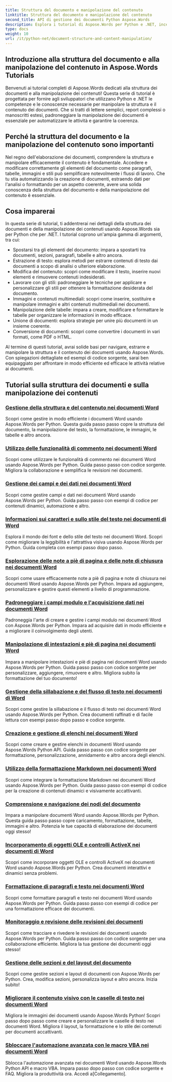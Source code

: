 ```yaml
---
title: Struttura del documento e manipolazione del contenuto
linktitle: Struttura del documento e manipolazione del contenuto
second_title: API di gestione dei documenti Python Aspose.Words
description: Esplora i tutorial di Aspose.Words per Python e .NET, incentrati sulla struttura del documento e sulla manipolazione del contenuto. Scopri come navigare, estrarre e modificare in modo efficiente gli elementi del documento. Sono forniti esempi di codice sorgente.
type: docs
weight: 10
url: /it/python-net/document-structure-and-content-manipulation/
---
```


## Introduzione alla struttura del documento e alla manipolazione del contenuto in Aspose.Words Tutorials

Benvenuti ai tutorial completi di Aspose.Words dedicati alla struttura dei documenti e alla manipolazione dei contenuti! Questa serie di tutorial è progettata per fornire agli sviluppatori che utilizzano Python e .NET le competenze e le conoscenze necessarie per manipolare la struttura e il contenuto dei documenti. Che si tratti di lettere semplici, report complessi o manoscritti estesi, padroneggiare la manipolazione dei documenti è essenziale per automatizzare le attività e garantire la coerenza.

## Perché la struttura del documento e la manipolazione del contenuto sono importanti

Nel regno dell'elaborazione dei documenti, comprendere la struttura e manipolare efficacemente il contenuto è fondamentale. Accedere e modificare correttamente gli elementi del documento come paragrafi, tabelle, immagini e stili può semplificare notevolmente i flussi di lavoro. Che tu stia automatizzando la creazione di documenti, estraendo dati per l'analisi o formattando per un aspetto coerente, avere una solida conoscenza della struttura del documento e della manipolazione del contenuto è essenziale.

## Cosa imparerai

In questa serie di tutorial, ti addentrerai nei dettagli della struttura dei documenti e della manipolazione dei contenuti usando Aspose.Words sia per Python che per .NET. I tutorial coprono un'ampia gamma di argomenti, tra cui:

- Spostarsi tra gli elementi del documento: impara a spostarti tra documenti, sezioni, paragrafi, tabelle e altro ancora.
- Estrazione di testo: esplora metodi per estrarre contenuti di testo dai documenti a scopo di analisi o ulteriore elaborazione.
- Modifica del contenuto: scopri come modificare il testo, inserire nuovi elementi e rimuovere contenuti indesiderati.
- Lavorare con gli stili: padroneggiare le tecniche per applicare e personalizzare gli stili per ottenere la formattazione desiderata del documento.
- Immagini e contenuti multimediali: scopri come inserire, sostituire e manipolare immagini e altri contenuti multimediali nei documenti.
- Manipolazione delle tabelle: impara a creare, modificare e formattare le tabelle per organizzare le informazioni in modo efficace.
- Unione di documenti: esplora strategie per unire più documenti in un insieme coerente.
- Conversione di documenti: scopri come convertire i documenti in vari formati, come PDF o HTML.

Al termine di questi tutorial, avrai solide basi per navigare, estrarre e manipolare la struttura e il contenuto dei documenti usando Aspose.Words. Con spiegazioni dettagliate ed esempi di codice sorgente, sarai ben equipaggiato per affrontare in modo efficiente ed efficace le attività relative ai documenti.

## Tutorial sulla struttura dei documenti e sulla manipolazione dei contenuti
### [Gestione della struttura e del contenuto nei documenti Word](./document-structure-content/)
Scopri come gestire in modo efficiente i documenti Word usando Aspose.Words per Python. Questa guida passo passo copre la struttura del documento, la manipolazione del testo, la formattazione, le immagini, le tabelle e altro ancora. 
### [Utilizzo delle funzionalità di commento nei documenti Word](./document-comments/)
Scopri come utilizzare le funzionalità di commento nei documenti Word usando Aspose.Words per Python. Guida passo passo con codice sorgente. Migliora la collaborazione e semplifica le revisioni nei documenti.
### [Gestione dei campi e dei dati nei documenti Word](./document-fields/)
Scopri come gestire campi e dati nei documenti Word usando Aspose.Words per Python. Guida passo passo con esempi di codice per contenuti dinamici, automazione e altro. 
### [Informazioni sui caratteri e sullo stile del testo nei documenti di Word](./document-fonts/)
Esplora il mondo dei font e dello stile del testo nei documenti Word. Scopri come migliorare la leggibilità e l'attrattiva visiva usando Aspose.Words per Python. Guida completa con esempi passo dopo passo.
### [Esplorazione delle note a piè di pagina e delle note di chiusura nei documenti Word](./document-footnotes-endnotes/)
Scopri come usare efficacemente note a piè di pagina e note di chiusura nei documenti Word usando Aspose.Words per Python. Impara ad aggiungere, personalizzare e gestire questi elementi a livello di programmazione. 
### [Padroneggiare i campi modulo e l'acquisizione dati nei documenti Word](./document-form-fields/)
Padroneggia l'arte di creare e gestire i campi modulo nei documenti Word con Aspose.Words per Python. Impara ad acquisire dati in modo efficiente e a migliorare il coinvolgimento degli utenti. 
### [Manipolazione di intestazioni e piè di pagina nei documenti Word](./document-headers-footers/)
Impara a manipolare intestazioni e piè di pagina nei documenti Word usando Aspose.Words per Python. Guida passo passo con codice sorgente per personalizzare, aggiungere, rimuovere e altro. Migliora subito la formattazione del tuo documento!
### [Gestione della sillabazione e del flusso di testo nei documenti di Word](./document-hyphenation/)
Scopri come gestire la sillabazione e il flusso di testo nei documenti Word usando Aspose.Words per Python. Crea documenti raffinati e di facile lettura con esempi passo dopo passo e codice sorgente. 
### [Creazione e gestione di elenchi nei documenti Word](./document-lists/)
Scopri come creare e gestire elenchi in documenti Word usando Aspose.Words Python API. Guida passo passo con codice sorgente per formattazione, personalizzazione, annidamento e altro ancora degli elenchi. 
### [Utilizzo della formattazione Markdown nei documenti Word](./document-markdown/)
Scopri come integrare la formattazione Markdown nei documenti Word usando Aspose.Words per Python. Guida passo passo con esempi di codice per la creazione di contenuti dinamici e visivamente accattivanti. 
### [Comprensione e navigazione dei nodi del documento](./document-nodes/)
Impara a manipolare documenti Word usando Aspose.Words per Python. Questa guida passo passo copre caricamento, formattazione, tabelle, immagini e altro. Potenzia le tue capacità di elaborazione dei documenti oggi stesso!
### [Incorporamento di oggetti OLE e controlli ActiveX nei documenti di Word](./document-ole-objects-active-x/)
 Scopri come incorporare oggetti OLE e controlli ActiveX nei documenti Word usando Aspose.Words per Python. Crea documenti interattivi e dinamici senza problemi.
### [Formattazione di paragrafi e testo nei documenti Word](./document-paragraphs/)
Scopri come formattare paragrafi e testo nei documenti Word usando Aspose.Words per Python. Guida passo passo con esempi di codice per una formattazione efficace dei documenti. 
### [Monitoraggio e revisione delle revisioni dei documenti](./document-revisions/)
Scopri come tracciare e rivedere le revisioni dei documenti usando Aspose.Words per Python. Guida passo passo con codice sorgente per una collaborazione efficiente. Migliora la tua gestione dei documenti oggi stesso!
### [Gestione delle sezioni e del layout del documento](./document-sections/)
Scopri come gestire sezioni e layout di documenti con Aspose.Words per Python. Crea, modifica sezioni, personalizza layout e altro ancora. Inizia subito! 
### [Migliorare il contenuto visivo con le caselle di testo nei documenti Word](./document-textboxes/)
Migliora le immagini dei documenti usando Aspose.Words Python! Scopri passo dopo passo come creare e personalizzare le caselle di testo nei documenti Word. Migliora il layout, la formattazione e lo stile dei contenuti per documenti accattivanti.
### [Sbloccare l'automazione avanzata con le macro VBA nei documenti Word](./document-vba-macros/)
Sblocca l'automazione avanzata nei documenti Word usando Aspose.Words Python API e macro VBA. Impara passo dopo passo con codice sorgente e FAQ. Migliora la produttività ora. Accedi a[Collegamento].